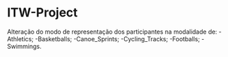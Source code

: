 # ITW-Project

Alteração do modo de representação dos participantes na modalidade de:
-Athletics;
-Basketballs;
-Canoe_Sprints;
-Cycling_Tracks;
-Footballs;
-Swimmings.
